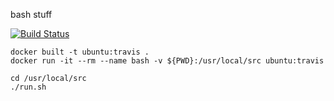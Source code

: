 bash stuff

[![Build Status](https://travis-ci.org/ericminio/learning-bash.svg?branch=master)](https://travis-ci.org/ericminio/learning-bash)

```
docker built -t ubuntu:travis .
docker run -it --rm --name bash -v ${PWD}:/usr/local/src ubuntu:travis
```

```
cd /usr/local/src
./run.sh
```